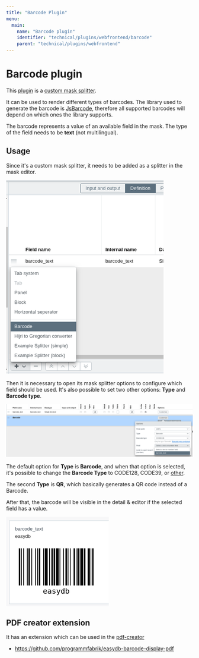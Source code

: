 ```yaml
---
title: "Barcode Plugin"
menu:
  main:
    name: "Barcode plugin"
    identifier: "technical/plugins/webfrontend/barcode"
    parent: "technical/plugins/webfrontend"
---
```


# Barcode plugin
This [plugin](https://github.com/programmfabrik/easydb-barcode-display) is a [custom mask splitter](https://docs.easydb.de/en/technical/plugins/webfrontend/#masksplitter-plugins-registerplugin). 

It can be used to render different types of barcodes. 
The library used to generate the barcode is [JsBarcode](https://lindell.me/JsBarcode/), therefore all supported barcodes will depend on which ones the library supports.

The barcode represents a value of an available field in the mask. The type of the field needs to be **text** (not multilingual).

## Usage

Since it's a custom mask splitter, it needs to be added as a splitter in the mask editor.

![](barcode_mask_add.en.png)

Then it is necessary to open its mask splitter options to configure which field should be used. It's also possible to set two other options: **Type** and **Barcode type**.

![](barcode_mask_options.en.png)

The default option for **Type** is **Barcode**, and when that option is selected, it's possible to change the **Barcode Type** to CODE128, CODE39, or [other](https://github.com/lindell/JsBarcode/wiki#barcodes). 

The second **Type** is **QR**, which basically generates a QR code instead of a Barcode.

After that, the barcode will be visible in the detail & editor if the selected field has a value.

![](barcode_detail_en.png)

## PDF creator extension

It has an extension which can be used in the [pdf-creator](https://docs.easydb.de/en/technical/plugins/webfrontend/pdf-creator)

- https://github.com/programmfabrik/easydb-barcode-display-pdf
